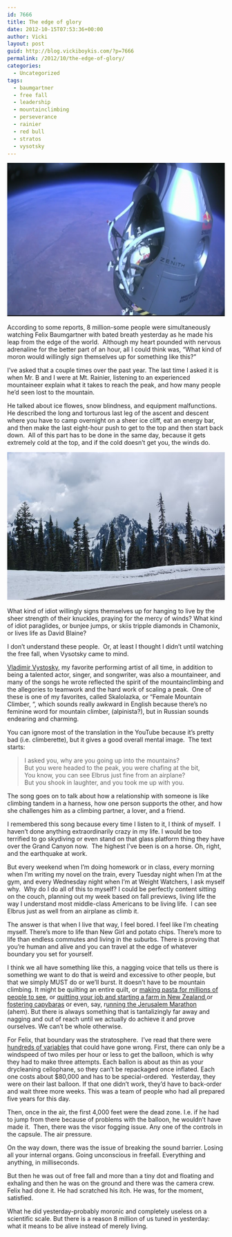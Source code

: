 ```yaml
---
id: 7666
title: The edge of glory
date: 2012-10-15T07:53:36+00:00
author: Vicki
layout: post
guid: http://blog.vickiboykis.com/?p=7666
permalink: /2012/10/the-edge-of-glory/
categories:
  - Uncategorized
tags:
  - baumgartner
  - free fall
  - leadership
  - mountainclimbing
  - perseverance
  - rainier
  - red bull
  - stratos
  - vysotsky
---
```

<p style="text-align: center;">
  <a href="https://raw.githubusercontent.com/veekaybee/wlb/gh-pages/assets/images/2012/10/Screen-shot-2012-10-14-at-2.07.03-PM.png"><img class="aligncenter  wp-image-7667" title="Screen shot 2012-10-14 at 2.07.03 PM" src="https://raw.githubusercontent.com/veekaybee/wlb/gh-pages/assets/images/2012/10/Screen-shot-2012-10-14-at-2.07.03-PM-1024x590.png" alt="" width="614" height="354" /></a>
</p>

<p style="text-align: left;">
  According to some reports, 8 million-some people were simultaneously watching Felix Baumgartner with bated breath yesterday as he made his leap from the edge of the world.  Although my heart pounded with nervous adrenaline for the better part of an hour, all I could think was, &#8220;What kind of moron would willingly sign themselves up for something like this?&#8221;
</p>

<p style="text-align: left;">
  <!--more-->
</p>

<p style="text-align: left;">
  I&#8217;ve asked that a couple times over the past year. The last time I asked it is when Mr. B and I were at Mt. Rainier, listening to an experienced mountaineer explain what it takes to reach the peak, and how many people he&#8217;d seen lost to the mountain.
</p>

<p style="text-align: left;">
  He talked about ice flowes, snow blindness, and equipment malfunctions. He described the long and torturous last leg of the ascent and descent where you have to camp overnight on a sheer ice cliff, eat an energy bar, and then make the last eight-hour push to get to the top and then start back down.  All of this part has to be done in the same day, because it gets extremely cold at the top, and if the cold doesn&#8217;t get you, the winds do.
</p>

<p style="text-align: center;">
  <a href="https://raw.githubusercontent.com/veekaybee/wlb/gh-pages/assets/images/2012/10/DSC_0086.jpg"><img class="aligncenter  wp-image-7669" title="DSC_0086" src="https://raw.githubusercontent.com/veekaybee/wlb/gh-pages/assets/images/2012/10/DSC_0086.jpg" alt="" width="512" height="341" /></a>
</p>

<p style="text-align: left;">
  What kind of idiot willingly signs themselves up for hanging to live by the sheer strength of their knuckles, praying for the mercy of winds? What kind of idiot paraglides, or bunjee jumps, or skiis tripple diamonds in Chamonix, or lives life as David Blaine?
</p>

<p style="text-align: left;">
  I don&#8217;t understand these people.  Or, at least I thought I didn&#8217;t until watching the free fall, when Vysotsky came to mind.
</p>

<p style="text-align: left;">
  <a href="http://en.wikipedia.org/wiki/Vladimir_Vysotsky" target="_blank">Vladimir Vystosky</a>, my favorite performing artist of all time, in addition to being a talented actor, singer, and songwriter, was also a mountaineer, and many of the songs he wrote reflected the spirit of the mountainclimbing and the allegories to teamwork and the hard work of scaling a peak.  One of these is one of my favorites, called Skalolazka, or &#8220;Female Mountain Climber, &#8220;, which sounds really awkward in English because there&#8217;s no feminine word for mountain climber, (alpinista?), but in Russian sounds endearing and charming.
</p>



You can ignore most of the translation in the YouTube because it&#8217;s pretty bad (i.e. climberette), but it gives a good overall mental image.  The text starts:

> <p style="text-align: left;">
>   I asked you, why are you going up into the mountains?<br /> But you were headed to the peak, you were chafing at the bit,<br /> You know, you can see Elbrus just fine from an airplane?<br /> But you shook in laughter, and you took me up with you.
> </p>

<p style="text-align: left;">
  The song goes on to talk about how a relationship with someone is like climbing tandem in a harness, how one person supports the other, and how she challenges him as a climbing partner, a lover, and a friend.
</p>

<p style="text-align: left;">
  I remembered this song because every time I listen to it, I think of myself.  I haven&#8217;t done anything extraordinarily crazy in my life. I would be too terrified to go skydiving or even stand on that glass platform thing they have over the Grand Canyon now.  The highest I&#8217;ve been is on a horse. Oh, right, and the earthquake at work.
</p>

<p style="text-align: left;">
  But every weekend when I&#8217;m doing homework or in class, every morning when I&#8217;m writing my novel on the train, every Tuesday night when I&#8217;m at the gym, and every Wednesday night when I&#8217;m at Weight Watchers, I ask myself why.  Why do I do all of this to myself? I could be perfectly content sitting on the couch, planning out my week based on fall previews, living life the way I understand most middle-class Americans to be living life.  I can see Elbrus just as well from an airplane as climb it.
</p>

<p style="text-align: left;">
  The answer is that when I live that way, I feel bored. I feel like I&#8217;m cheating myself. There&#8217;s more to life than New Girl and potato chips. There&#8217;s more to life than endless commutes and living in the suburbs. There is proving that you&#8217;re human and alive and you can travel at the edge of whatever boundary you set for yourself.
</p>

<p style="text-align: left;">
  I think we all have something like this, a nagging voice that tells us there is something we want to do that is weird and excessive to other people, but that we simply MUST do or we&#8217;ll burst. It doesn&#8217;t have to be mountain climbing. It might be quilting an entire quilt, or <a href="http://smittenkitchen.com/blog/2012/10/spaghetti-with-broccoli-cream-pesto/" target="_blank">making pasta for millions of people to see</a>, or <a href="http://farmlet.co.nz/" target="_blank">quitting your job and starting a farm in New Zealand</a>,or <a href="http://gianthamster.com/" target="_blank">fostering capybaras</a> or even, say, r<a href="http://www.guardian.co.uk/world/gallery/2012/mar/16/jerusalem-marathon-2012-runners" target="_blank">unning the Jerusalem Marathon</a> (ahem). But there is always something that is tantalizingly far away and nagging and out of reach until we actually do achieve it and prove ourselves. We can&#8217;t be whole otherwise.
</p>

<p style="text-align: left;">
  For Felix, that boundary was the stratosphere.  I&#8217;ve read that there were <a href="http://www.quora.com/Red-Bull/How-could-Felix-Baumgartner-jump-from-a-height-of-120-000-feet-effortlessly" target="_blank">hundreds of variables</a> that could have gone wrong. First, there can only be a windspeed of two miles per hour or less to get the balloon, which is why they had to make three attempts. Each ballon is about as thin as your drycleaning cellophane, so they can&#8217;t be repackaged once inflated. Each one costs about $80,000 and has to be special-ordered.  Yesterday, they were on their last balloon. If that one didn&#8217;t work, they&#8217;d have to back-order and wait three more weeks. This was a team of people who had all prepared five years for this day.
</p>

<p style="text-align: left;">
  Then, once in the air, the first 4,000 feet were the dead zone. I.e. if he had to jump from there because of problems with the balloon, he wouldn&#8217;t have made it.  Then, there was the visor fogging issue. Any one of the controls in the capsule. The air pressure.
</p>

<p style="text-align: left;">
  On the way down, there was the issue of breaking the sound barrier. Losing all your internal organs. Going unconscious in freefall. Everything and anything, in milliseconds.
</p>

<p style="text-align: left;">
  But then he was out of free fall and more than a tiny dot and floating and exhaling and then he was on the ground and there was the camera crew. Felix had done it. He had scratched his itch. He was, for the moment, satisfied.
</p>

<p style="text-align: left;">
  What he did yesterday-probably moronic and completely useless on a scientific scale. But there is a reason 8 million of us tuned in yesterday: what it means to be alive instead of merely living.
</p>